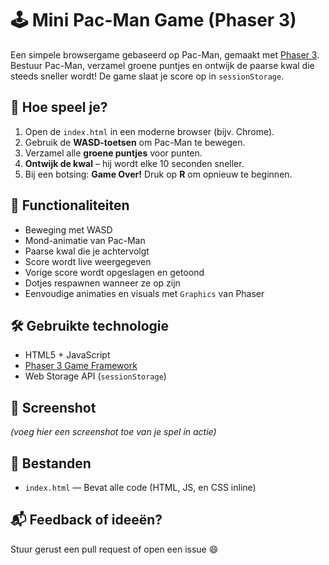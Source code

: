 # 🕹️ Mini Pac-Man Game (Phaser 3)

Een simpele browsergame gebaseerd op Pac-Man, gemaakt met [Phaser 3](https://phaser.io/). Bestuur Pac-Man, verzamel groene puntjes en ontwijk de paarse kwal die steeds sneller wordt! De game slaat je score op in `sessionStorage`.

## 🚀 Hoe speel je?

1. Open de `index.html` in een moderne browser (bijv. Chrome).
2. Gebruik de **WASD-toetsen** om Pac-Man te bewegen.
3. Verzamel alle **groene puntjes** voor punten.
4. **Ontwijk de kwal** – hij wordt elke 10 seconden sneller.
5. Bij een botsing: **Game Over!** Druk op **R** om opnieuw te beginnen.

## 🧠 Functionaliteiten

- Beweging met WASD
- Mond-animatie van Pac-Man
- Paarse kwal die je achtervolgt
- Score wordt live weergegeven
- Vorige score wordt opgeslagen en getoond
- Dotjes respawnen wanneer ze op zijn
- Eenvoudige animaties en visuals met `Graphics` van Phaser

## 🛠️ Gebruikte technologie

- HTML5 + JavaScript
- [Phaser 3 Game Framework](https://phaser.io/)
- Web Storage API (`sessionStorage`)

## 📸 Screenshot

*(voeg hier een screenshot toe van je spel in actie)*

## 📁 Bestanden

- `index.html` — Bevat alle code (HTML, JS, en CSS inline)

## 📬 Feedback of ideeën?

Stuur gerust een pull request of open een issue 😄
